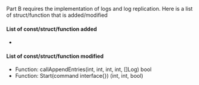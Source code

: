 Part B requires the implementation of logs and log replication. Here is a list of struct/function that is added/modified

#### List of const/struct/function added
*

#### List of const/struct/function modified
* Function: callAppendEntries(int, int, int, int, \[\]Log) bool
* Function: Start(command interface{}) (int, int, bool)
